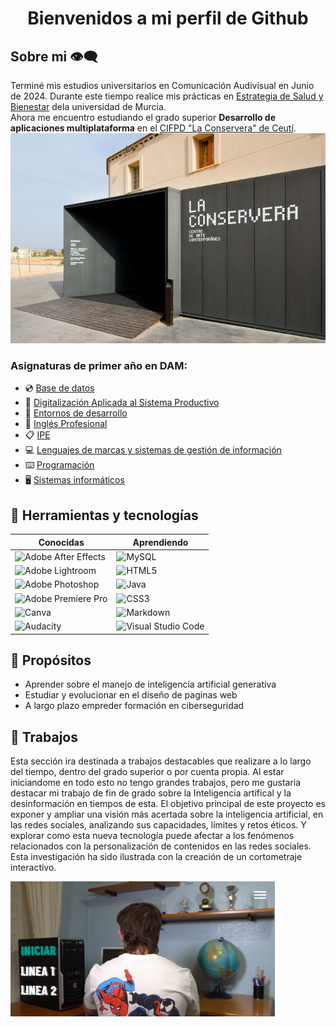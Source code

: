 <div align="center">

<h1 align="center">Bienvenidos a mi perfil de Github</h1>

</div>

## Sobre mi 👁️‍🗨️

Terminé mis estudios universitarios en Comunicación Audivisual en Junio de 2024. Durante este tiempo realice mis prácticas en [Estrategia de Salud y Bienestar](https://www.um.es/web/bienestar/inicio) dela universidad de Murcia.  
Ahora me encuentro estudiando el grado superior **Desarrollo de aplicaciones multiplataforma** en el [CIFPD "La Conservera" de Ceutí](https://sites.google.com/view/fplaconservera/la-conservera?authuser=0).
![La Conservera](https://github.com/JuanDiego643/JuanDiego643/blob/main/La%20conservera.jpg)

### Asignaturas de primer año en DAM:

- 💿 [Base de datos](https://ead.murciaeduca.es/course/view.php?id=11652&section=0#tabs-tree-start)
- 📼 [Digitalización Aplicada al Sistema Productivo](https://ead.murciaeduca.es/course/view.php?id=12050&section=0#tabs-tree-start)
- 💾 [Entornos de desarrollo](https://ead.murciaeduca.es/course/view.php?id=11653&section=0#tabs-tree-start)
- 📱 [Inglés Profesional](https://ead.murciaeduca.es/course/view.php?id=11501)
- 📋 [IPE](https://ead.murciaeduca.es/course/view.php?id=12024&section=0#tabs-tree-start)
- 💻 [Lenguajes de marcas y sistemas de gestión de información](https://ead.murciaeduca.es/course/view.php?id=11624&section=0#tabs-tree-start)
- ⌨️ [Programación](https://ead.murciaeduca.es/course/view.php?id=11755&section=0#tabs-tree-start)
- 🖥️ [Sistemas informáticos](https://ead.murciaeduca.es/course/view.php?id=11651&section=0#tabs-tree-start)
		
## 🔧 Herramientas y tecnologías

|Conocidas   | Aprendiendo  |
|---|---|
|![Adobe After Effects](https://img.shields.io/badge/Adobe%20After%20Effects-9999FF.svg?style=for-the-badge&logo=Adobe%20After%20Effects&logoColor=white)   |![MySQL](https://img.shields.io/badge/mysql-4479A1.svg?style=for-the-badge&logo=mysql&logoColor=white)   |
|![Adobe Lightroom](https://img.shields.io/badge/Adobe%20Lightroom-31A8FF.svg?style=for-the-badge&logo=Adobe%20Lightroom&logoColor=white)   |![HTML5](https://img.shields.io/badge/html5-%23E34F26.svg?style=for-the-badge&logo=html5&logoColor=white)   |
|![Adobe Photoshop](https://img.shields.io/badge/adobe%20photoshop-%2331A8FF.svg?style=for-the-badge&logo=adobe%20photoshop&logoColor=white)   |![Java](https://img.shields.io/badge/java-%23ED8B00.svg?style=for-the-badge&logo=openjdk&logoColor=white)   |
|![Adobe Premiere Pro](https://img.shields.io/badge/Adobe%20Premiere%20Pro-9999FF.svg?style=for-the-badge&logo=Adobe%20Premiere%20Pro&logoColor=white)   |![CSS3](https://img.shields.io/badge/css3-%231572B6.svg?style=for-the-badge&logo=css3&logoColor=white)   |
|![Canva](https://img.shields.io/badge/Canva-%2300C4CC.svg?style=for-the-badge&logo=Canva&logoColor=white)   |	![Markdown](https://img.shields.io/badge/markdown-%23000000.svg?style=for-the-badge&logo=markdown&logoColor=white)   |
|![Audacity](https://img.shields.io/badge/Audacity-0000CC?style=for-the-badge&logo=audacity&logoColor=white)   |	![Visual Studio Code](https://img.shields.io/badge/Visual%20Studio%20Code-31A.svg?style=for-the-badge&logo=visual-studio-code&logoColor=white)   |

## 🚀 Propósitos
- Aprender sobre el manejo de inteligencia artificial generativa
- Estudiar y evolucionar en el diseño de paginas web
- A largo plazo empreder formación en ciberseguridad

## 💼 Trabajos
Esta sección ira destinada a trabajos destacables que realizare a lo largo del tiempo, dentro del grado superior o por cuenta propia. Al estar iniciandome en todo esto no tengo grandes trabajos, pero me gustaria destacar mi trabajo de fin de grado sobre la Inteligencia artifical y la desinformación en tiempos de esta.
El objetivo principal de este proyecto es exponer y ampliar una visión más acertada sobre la inteligencia artificial, en las redes sociales, analizando sus capacidades, límites y retos éticos. Y explorar como esta nueva tecnología puede afectar a los fenómenos relacionados con la personalización de contenidos en las redes sociales. Esta investigación ha sido ilustrada con la creación de un cortometraje interactivo.

[![Proyecto interactivo](https://github.com/JuanDiego643/JuanDiego643/blob/main/TFG.png)](https://video.eko.com/v/Vv4lLN?autoplay=true)